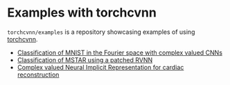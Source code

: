 # Examples with torchcvnn

`torchcvnn/examples` is a repository showcasing examples of using [torchcvnn](https://www.github.com/torchcvnn/torchcvnn).

- [Classification of MNIST in the Fourier space with complex valued CNNs](./mnist_conv/README.md)
- [Classification of MSTAR using a patched RVNN](./mstar_resnet/README.md)
- [Complex valued Neural Implicit Representation for cardiac reconstruction](./nir_cinejense/README.md)
